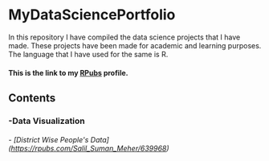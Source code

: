 # MyDataSciencePortfolio
In this repository I have compiled the data science projects that I have made. These projects have been made for academic and learning purposes.
The language that I have used for the same is R.
#### This is the link to my [RPubs](https://rpubs.com/Salil_Suman_Meher) profile.
## Contents
###   -Data Visualization
###### - [District Wise People's Data]  (https://rpubs.com/Salil_Suman_Meher/639968)
